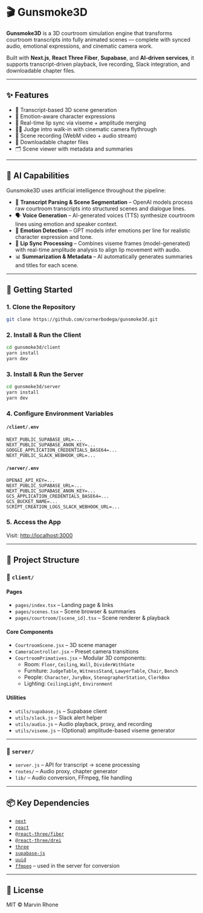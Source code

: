 # 🎬 Gunsmoke3D

**Gunsmoke3D** is a 3D courtroom simulation engine that transforms courtroom transcripts into fully animated scenes — complete with synced audio, emotional expressions, and cinematic camera work.

Built with **Next.js**, **React Three Fiber**, **Supabase**, and **AI-driven services**, it supports transcript-driven playback, live recording, Slack integration, and downloadable chapter files.

---

## ✨ Features

- 📜 Transcript-based 3D scene generation
- 🧠 Emotion-aware character expressions
- 👄 Real-time lip sync via viseme + amplitude merging
- 👩‍⚖️ Judge intro walk-in with cinematic camera flythrough
- 🎥 Scene recording (WebM video + audio stream)
- 📁 Downloadable chapter files
- 🗂️ Scene viewer with metadata and summaries

---

## 🤖 AI Capabilities

Gunsmoke3D uses artificial intelligence throughout the pipeline:

- 🧾 **Transcript Parsing & Scene Segmentation** – OpenAI models process raw courtroom transcripts into structured scenes and dialogue lines.
- 🗣️ **Voice Generation** – AI-generated voices (TTS) synthesize courtroom lines using emotion and speaker context.
- 🧠 **Emotion Detection** – GPT models infer emotions per line for realistic character expression and tone.
- 👄 **Lip Sync Processing** – Combines viseme frames (model-generated) with real-time amplitude analysis to align lip movement with audio.
- 📊 **Summarization & Metadata** – AI automatically generates summaries and titles for each scene.

---

## 🚀 Getting Started

### 1. Clone the Repository

```bash
git clone https://github.com/cornerbodega/gunsmoke3d.git
```

### 2. Install & Run the Client

```bash
cd gunsmoke3d/client
yarn install
yarn dev
```

### 3. Install & Run the Server

```bash
cd gunsmoke3d/server
yarn install
yarn dev
```

### 4. Configure Environment Variables

#### `/client/.env`

```env
NEXT_PUBLIC_SUPABASE_URL=...
NEXT_PUBLIC_SUPABASE_ANON_KEY=...
GOOGLE_APPLICATION_CREDENTIALS_BASE64=...
NEXT_PUBLIC_SLACK_WEBHOOK_URL=...
```

#### `/server/.env`

```env
OPENAI_API_KEY=...
NEXT_PUBLIC_SUPABASE_URL=...
NEXT_PUBLIC_SUPABASE_ANON_KEY=...
GCS_APPLICATION_CREDENTIALS_BASE64=...
GCS_BUCKET_NAME=...
SCRIPT_CREATION_LOGS_SLACK_WEBHOOK_URL=...
```

### 5. Access the App

Visit: [http://localhost:3000](http://localhost:3000)

---

## 🧱 Project Structure

### 📁 `client/`

#### Pages

- `pages/index.tsx` – Landing page & links
- `pages/scenes.tsx` – Scene browser & summaries
- `pages/courtroom/[scene_id].tsx` – Scene renderer & playback

#### Core Components

- `CourtroomScene.jsx` – 3D scene manager
- `CameraController.jsx` – Preset camera transitions
- `CourtroomPrimatives.jsx` – Modular 3D components:
  - Room: `Floor`, `Ceiling`, `Wall`, `DividerWithGate`
  - Furniture: `JudgeTable`, `WitnessStand`, `LawyerTable`, `Chair`, `Bench`
  - People: `Character`, `JuryBox`, `StenographerStation`, `ClerkBox`
  - Lighting: `CeilingLight`, `Environment`

#### Utilities

- `utils/supabase.js` – Supabase client
- `utils/slack.js` – Slack alert helper
- `utils/audio.js` – Audio playback, proxy, and recording
- `utils/viseme.js` – (Optional) amplitude-based viseme generator

---

### 📁 `server/`

- `server.js` – API for transcript → scene processing
- `routes/` – Audio proxy, chapter generator
- `lib/` – Audio conversion, FFmpeg, file handling

---

## 📦 Key Dependencies

- [`next`](https://nextjs.org)
- [`react`](https://reactjs.org)
- [`@react-three/fiber`](https://github.com/pmndrs/react-three-fiber)
- [`@react-three/drei`](https://github.com/pmndrs/drei)
- [`three`](https://threejs.org)
- [`supabase-js`](https://github.com/supabase/supabase-js)
- [`uuid`](https://www.npmjs.com/package/uuid)
- [`ffmpeg`](https://ffmpeg.org) – used in the server for conversion

---

## 📝 License

MIT © Marvin Rhone
